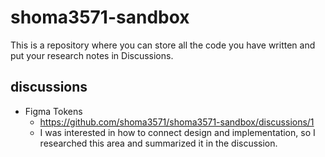 # shoma3571-sandbox
This is a repository where you can store all the code you have written and put your research notes in Discussions.

## discussions
- Figma Tokens
	- https://github.com/shoma3571/shoma3571-sandbox/discussions/1
	- I was interested in how to connect design and implementation, so I researched this area and summarized it in the discussion.
